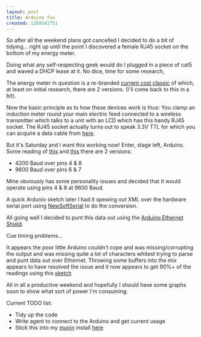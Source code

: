 ```yaml
--- 
layout: post
title: Arduino fun
created: 1289342751
---
```

So after all the weekend plans got cancelled I decided to do a bit of tidying... right up until the point I discovered a female RJ45 socket on the bottom of my energy meter.

Doing what any self-respecting geek would do I plugged in a piece of cat5 and waved a DHCP lease at it. No dice, time for some research,

The energy meter in question is a re-branded <a href="http://www.currentcost.com/product-theclassic.html">current cost classic</a> of which, at least on initial research, there are 2 versions. (I'll come back to this in a bit).

Now the basic principle as to how these devices work is thus: You clamp an induction meter round your main electric feed connected to a wireless transmitter which talks to a unit with an LCD which has this handy RJ45 socket. The RJ45 socket actually turns out to speak 3.3V TTL for which you can acquire a data cable from <a href="http://stores.ebay.co.uk/Current-Cost-Ltd">here</a>.

But it's Saturday and I want this working now! Enter, stage left, Arduino. Some reading of  <a href="http://e.inste.in/2008/06/16/interfacing-the-currentcost-meter-to-an-arduino/">this</a> and <a href="http://mungbean.org/blog/?p=477">this</a> there are 2 versions:
<ul>
<li>4200 Baud over pins 4 &amp; 8</li>
<li>9600 Baud over pins 6 &amp; 7</li>
</ul>

Mine obviously has some personality issues and decided that it would operate using pins 4 &amp; 8 at 9600 Baud.

A quick Ardunio sketch later I had it spewing out XML over the hardware serial port using <a href="http://arduiniana.org/libraries/newsoftserial/">NewSoftSerial</a> to do the conversion. 

All going well I decided to punt this data out using the <a href="http://www.arduino.cc/en/Main/ArduinoEthernetShield">Arduino Ethernet Shield</a>.

Cue timing problems...

It appears the poor little Arduino couldn't cope and was missing/corrupting the output and was missing quite a lot of characters whitest trying to parse and punt data out over Ethernet. Throwing some buffers into the mix appears to have resolved the issue and it now appears to get 90%+ of the readings using this <a href="https://gist.github.com/667488">sketch</a>

All in all a productive weekend and hopefully I should have some graphs soon to show what sort of power I'm consuming.

Current TODO list:
<ul>
<li>Tidy up the code</li>
<li>Write agent to connect to the Arduino and get current usage</li>
<li>Stick this into my <a href="http://munin-monitoring.org/">munin</a> install <a href="https://secure.sheepy.org/munin">here</a></li>
</ul>
